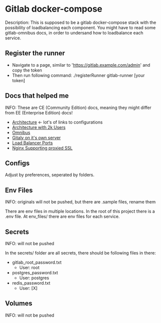 # Gitlab docker-compose

Description:
This is supposed to be a gitlab docker-compose stack with the possibility of loadbalancing each component.
You might have to read some gitlab-omnibus docs, in order to undersand how to loadbalance each service.

## Register the runner

* Navigate to a page, similar to 'https://gitlab.example.com/admin' and copy the token
* Then run following command: ./registerRunner gitlab-runner [your token]

## Docs that helped me

INFO: These are CE (Community Edition) docs, meaning they might differ from EE (Enterprise Edition) docs!

* [Architecture](https://docs.gitlab.com/ce/development/architecture.html) <- lot's of links to configurations
* [Architecture with 2k Users](https://docs.gitlab.com/ce/administration/reference_architectures/2k_users.html)
* [Omnibus](https://docs.gitlab.com/omnibus/)
* [Gitaly on it's own server](https://docs.gitlab.com/ce/administration/gitaly/#run-gitaly-on-its-own-server)
* [Load Balancer Ports](https://docs.gitlab.com/ce/administration/load_balancer.html#ports)
* [Nginx Supporting proxied SSL](https://docs.gitlab.com/omnibus/settings/nginx.html#supporting-proxied-ssl)

## Configs

Adjust by preferences, seperated by folders.

## Env Files

INFO: originals will not be pushed, but there are .sample files, rename them

There are env files in multiple locations.
In the root of this project there is a .env file.
At env_files/ there are env files for each service.

## Secrets

INFO: will not be pushed

In the secrets/ folder are all secrets,
there should be following files in there:

* gitlab_root_password.txt
  * User: root
* postgres_password.txt
  * User: postgres
* redis_password.txt
  * User: [X]

## Volumes

INFO: will not be pushed
